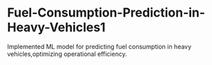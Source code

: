 # Fuel-Consumption-Prediction-in-Heavy-Vehicles1
Implemented ML model for predicting fuel consumption in heavy vehicles,optimizing operational efficiency.
